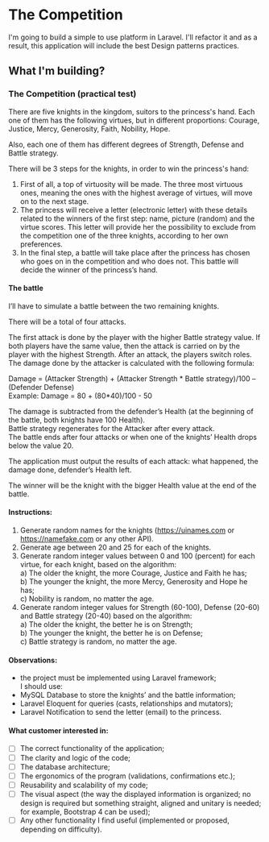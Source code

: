 # The Competition
I'm going to build a simple to use platform in Laravel. I'll refactor it and as a result, this application will include the best Design patterns practices.

## What I'm building?
### The Competition (practical test)
There are five knights in the kingdom, suitors to the princess's hand. Each one of them has the following virtues, but in different proportions: Courage, Justice, Mercy, Generosity, Faith, Nobility, Hope.

Also, each one of them has different degrees of Strength, Defense and Battle strategy.

There will be 3 steps for the knights, in order to win the princess's hand:

1. First of all, a top of virtuosity will be made. The three most virtuous ones, meaning the ones with the highest average of virtues, will move on to the next stage.
2. The princess will receive a letter (electronic letter) with these details related to the winners of the first step: name, picture (random) and the virtue scores. This letter will provide her the possibility to exclude from the competition one of the three knights, according to her own preferences.
3. In the final step, a battle will take place after the princess has chosen who goes on in the competition and who does not. This battle will decide the winner of the princess’s hand.

#### The battle
I’ll have to simulate a battle between the two remaining knights.

There will be a total of four attacks.

The first attack is done by the player with the higher Battle strategy value. If both players have the same value, then the attack is carried on by the player with the highest Strength. After an attack, the players switch roles. The damage done by the attacker is calculated with the following formula:

Damage = (Attacker Strength) + (Attacker Strength * Battle strategy)/100 – (Defender Defense)  
Example: Damage = 80 + (80*40)/100 - 50

The damage is subtracted from the defender’s Health (at the beginning of the battle, both knights have 100 Health).  
Battle strategy regenerates for the Attacker after every attack.  
The battle ends after four attacks or when one of the knights’ Health drops below the value 20.

The application must output the results of each attack: what happened, the damage done, defender’s Health left.

The winner will be the knight with the bigger Health value at the end of the battle.

#### Instructions:
1. Generate random names for the knights (https://uinames.com or https://namefake.com or any other API).
2. Generate age between 20 and 25 for each of the knights.
3. Generate random integer values between 0 and 100 (percent) for each virtue, for each knight, based on the algorithm:  
   a) The older the knight, the more Courage, Justice and Faith he has;  
   b) The younger the knight, the more Mercy, Generosity and Hope he has;  
   c) Nobility is random, no matter the age.
4. Generate random integer values for Strength (60-100), Defense (20-60) and Battle strategy (20-40) based on the algorithm:  
   a) The older the knight, the better he is on Strength;  
   b) The younger the knight, the better he is on Defense;  
   c) Battle strategy is random, no matter the age.

#### Observations:
- the project must be implemented using Laravel framework;  
I should use:  
- MySQL Database to store the knights’ and the battle information;
- Laravel Eloquent for queries (casts, relationships and mutators);
- Laravel Notification to send the letter (email) to the princess.

#### What customer interested in:
- [ ] The correct functionality of the application;
- [ ] The clarity and logic of the code;
- [ ] The database architecture;
- [ ] The ergonomics of the program (validations, confirmations etc.);
- [ ] Reusability and scalability of my code;
- [ ] The visual aspect (the way the displayed information is organized; no design is required but something straight, aligned and unitary is needed; for example, Bootstrap 4 can be used);
- [ ] Any other functionality I find useful (implemented or proposed, depending on difficulty).
